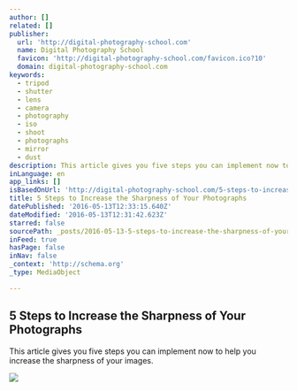 ```yaml
---
author: []
related: []
publisher:
  url: 'http://digital-photography-school.com'
  name: Digital Photography School
  favicon: 'http://digital-photography-school.com/favicon.ico?10'
  domain: digital-photography-school.com
keywords:
  - tripod
  - shutter
  - lens
  - camera
  - photography
  - iso
  - shoot
  - photographs
  - mirror
  - dust
description: This article gives you five steps you can implement now to help you increase the sharpness of your images.
inLanguage: en
app_links: []
isBasedOnUrl: 'http://digital-photography-school.com/5-steps-to-increase-the-sharpness-of-your-photographs/'
title: 5 Steps to Increase the Sharpness of Your Photographs
datePublished: '2016-05-13T12:33:15.640Z'
dateModified: '2016-05-13T12:31:42.623Z'
starred: false
sourcePath: _posts/2016-05-13-5-steps-to-increase-the-sharpness-of-your-photographs.md
inFeed: true
hasPage: false
inNav: false
_context: 'http://schema.org'
_type: MediaObject

---
```

<article style=""><h1>5 Steps to Increase the Sharpness of Your Photographs</h1><p>This article gives you five steps you can implement now to help you increase the sharpness of your images.</p><img src="http://digital-photography-school.com/wp-content/uploads/2016/04/image001.jpeg" /></article>